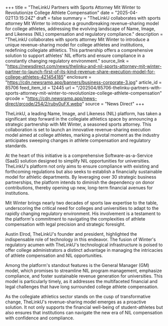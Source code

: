 +++
title = "TheLinkU Partners with Sports Attorney Mit Winter to Revolutionize College Athlete Compensation"
date = "2025-04-02T13:15:24Z"
draft = false
summary = "TheLinkU collaborates with sports attorney Mit Winter to introduce a groundbreaking revenue-sharing model for college athletes, addressing the evolving landscape of Name, Image, and Likeness (NIL) compensation and regulatory compliance."
description = "TheLinkU collaborates with sports attorney Mit Winter to introduce a unique revenue-sharing model for college athletes and institutions, redefining collegiate athletics. This partnership offers a comprehensive solution to support athletes' NIL efforts and ensure compliance in a constantly changing regulatory environment."
source_link = "https://newsdirect.com/news/thelinku-and-nil-sports-attorney-mit-winter-partner-to-launch-first-of-its-kind-revenue-share-execution-model-for-college-athletes-421454185"
enclosure = "https://cdn.newsramp.app/banners/business-corporate-3.jpg"
article_id = 85706
feed_item_id = 12445
url = "/202504/85706-thelinku-partners-with-sports-attorney-mit-winter-to-revolutionize-college-athlete-compensation"
qrcode = "https://cdn.newsramp.app/news-direct/qrcode/254/2/ruby0uFX.webp"
source = "News Direct"
+++

<p>TheLinkU, a leading Name, Image, and Likeness (NIL) platform, has taken a significant step forward in the collegiate athletics space by announcing a strategic partnership with Mit Winter, a seasoned sports attorney. This collaboration is set to launch an innovative revenue-sharing execution model aimed at college athletes, marking a pivotal moment as the industry anticipates sweeping changes in athlete compensation and regulatory standards.</p><p>At the heart of this initiative is a comprehensive Software-as-a-Service (SaaS) solution designed to simplify NIL opportunities for universities. TheLinkU's platform not only aims to ensure compliance with existing and forthcoming regulations but also seeks to establish a financially sustainable model for athletic departments. By leveraging over 30 strategic business partnerships, the platform intends to diminish the dependency on donor contributions, thereby opening up new, long-term financial avenues for institutions.</p><p>Mit Winter brings nearly two decades of sports law expertise to the table, underscoring the critical need for colleges and universities to adapt to the rapidly changing regulatory environment. His involvement is a testament to the platform's commitment to navigating the complexities of athlete compensation with legal precision and strategic foresight.</p><p>Austin Elrod, TheLinkU's founder and president, highlighted the indispensable role of technology in this endeavor. The fusion of Winter's regulatory acumen with TheLinkU's technological infrastructure is poised to offer college administrators a distinct advantage in managing the intricacies of athlete compensation and NIL opportunities.</p><p>Among the platform's standout features is the General Manager (GM) model, which promises to streamline NIL program management, emphasize compliance, and foster sustainable revenue generation for universities. This model is particularly timely, as it addresses the multifaceted financial and legal challenges that have long surrounded college athlete compensation.</p><p>As the collegiate athletics sector stands on the cusp of transformative change, TheLinkU's revenue-sharing model emerges as a proactive solution. It not only supports the financial well-being of student-athletes but also ensures that institutions can navigate the new era of NIL compensation with confidence and compliance.</p>